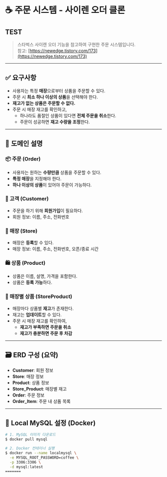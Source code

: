 
# ☕ 주문 시스템 - 사이렌 오더 클론

## TEST
> 스타벅스 사이렌 오더 기능을 참고하여 구현한 주문 시스템입니다.  
> 참고: [https://newedge.tistory.com/173](https://newedge.tistory.com/173)

---

## ✅ 요구사항

- 사용자는 특정 **매장**으로부터 상품을 주문할 수 있다.
- 주문 시 **최소 하나 이상의 상품**을 선택해야 한다.
- **재고가 없는 상품은 주문할 수 없다.**
- 주문 시 매장 재고를 확인하고,
  - 하나라도 품절인 상품이 있다면 **전체 주문을 취소**한다.
  - 주문이 성공하면 **재고 수량을 조정**한다.

---

## 🧩 도메인 설명

### 📦 주문 (Order)
- 사용자는 원하는 **수량만큼** 상품을 주문할 수 있다.
- **특정 매장**을 지정해야 한다.
- **하나 이상의 상품**이 있어야 주문이 가능하다.

### 👤 고객 (Customer)
- 주문을 하기 위해 **회원가입**이 필요하다.
- 회원 정보: 이름, 주소, 전화번호

### 🏪 매장 (Store)
- 매장은 **등록**할 수 있다.
- 매장 정보: 이름, 주소, 전화번호, 오픈/종료 시간

### 🛍️ 상품 (Product)
- 상품은 이름, 설명, 가격을 포함한다.
- 상품은 **등록 가능**하다.

### 🏬 매장별 상품 (StoreProduct)
- 매장마다 상품별 **재고**가 존재한다.
- 재고는 **업데이트**할 수 있다.
- 주문 시 매장 재고를 확인하여,
  - **재고가 부족하면 주문을 취소**
  - **재고가 충분하면 주문 후 차감**

---

## 🗃️ ERD 구성 (요약)

- **Customer**: 회원 정보
- **Store**: 매장 정보
- **Product**: 상품 정보
- **Store_Product**: 매장별 재고
- **Order**: 주문 정보
- **Order_Item**: 주문 내 상품 목록

---

## 🐳 Local MySQL 설정 (Docker)

```bash
# 1. MySQL 이미지 다운로드
$ docker pull mysql

# 2. Docker 컨테이너 실행
$ docker run --name localmysql \
  -e MYSQL_ROOT_PASSWORD=coffee \
  -p 3306:3306 \
  -d mysql:latest
=======

